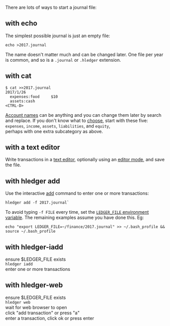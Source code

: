 There are lots of ways to start a journal file:

## with echo

The simplest possible journal is just an empty file:
```shell
echo >2017.journal
```

The name doesn't matter much and can be changed later. 
One file per year is common, 
and so is a `.journal` or `.hledger` extension.

## with cat

```shell
$ cat >>2017.journal
2017/1/26
  expenses:food     $10
  assets:cash
<CTRL-D>
```

[Account names](/journal.html#account-names) can be anything 
and you can change them later by search and replace. 
If you don't know what to [choose](http://plaintextaccounting.org/#choosing-accounts), 
start with these five:\
`expenses`, `income`, `assets`, `liabilities`, and `equity`,\
perhaps with one extra subcategory as above.

## with a text editor

Write transactions in a [text editor](/journal.html#editor-support),
optionally using an [editor mode](http://hledger.org/manual.html#editor-support),
and save the file.

## with hledger add

Use the interactive [add](/hledger.html#add) command to enter one or more transactions:
```shell
hledger add -f 2017.journal`
```

To avoid typing `-f FILE` every time, set the 
[`LEDGER_FILE` environment variable](/hledger.html#input-files). 
The remaining examples assume you have done this. Eg:
```shell
echo "export LEDGER_FILE=~/finance/2017.journal" >> ~/.bash_profile && source ~/.bash_profile
```

## with hledger-iadd

ensure $LEDGER_FILE exists\
`hledger iadd`\
enter one or more transactions

## with hledger-web

ensure $LEDGER_FILE exists\
`hledger web`\
wait for web browser to open\
click "add transaction" or press "a"\
enter a transaction, click ok or press enter
